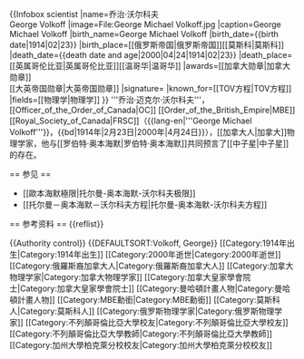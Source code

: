 {{Infobox scientist
|name=乔治·沃尔科夫<br />George Volkoff
|image=File:George Michael Volkoff.jpg
|caption=George Michael Volkoff
|birth_name=George Michael Volkoff
|birth_date={{birth date|1914|02|23}}
|birth_place=[[俄罗斯帝国|俄罗斯帝国]][[莫斯科|莫斯科]]
|death_date={{death date and age|2000|04|24|1914|02|23}}
|death_place=[[英属哥伦比亚|英属哥伦比亚]][[温哥华|温哥华]]
|awards=[[加拿大勋章|加拿大勋章]]<br>[[大英帝国勋章|大英帝国勋章]]
|signature=<!--(filename only)-->
|known_for=[[TOV方程|TOV方程]]
|fields=[[物理学|物理学]]
}}
'''乔治·迈克尔·沃尔科夫'''，[[Officer_of_the_Order_of_Canada|OC]] [[Order_of_the_British_Empire|MBE]] [[Royal_Society_of_Canada|FRSC]]（{{lang-en|'''George Michael Volkoff'''}}，{{bd|1914年|2月23日|2000年|4月24日}}），[[加拿大人|加拿大]]物理学家，他与[[罗伯特·奥本海默|罗伯特·奥本海默]]共同预言了[[中子星|中子星]]的存在。

== 参见 ==
* [[歐本海默極限|托尔曼-奥本海默-沃尔科夫极限]]
* [[托尔曼－奥本海默－沃尔科夫方程|托尔曼-奥本海默-沃尔科夫方程]]

== 参考资料 ==
{{reflist}}

{{Authority control}}
{{DEFAULTSORT:Volkoff, George}}
[[Category:1914年出生|Category:1914年出生]]
[[Category:2000年逝世|Category:2000年逝世]]
[[Category:俄羅斯裔加拿大人|Category:俄羅斯裔加拿大人]]
[[Category:加拿大物理学家|Category:加拿大物理学家]]
[[Category:加拿大皇家學會院士|Category:加拿大皇家學會院士]]
[[Category:曼哈頓計畫人物|Category:曼哈頓計畫人物]]
[[Category:MBE勳銜|Category:MBE勳銜]]
[[Category:莫斯科人|Category:莫斯科人]]
[[Category:俄罗斯物理学家|Category:俄罗斯物理学家]]
[[Category:不列顛哥倫比亞大學校友|Category:不列顛哥倫比亞大學校友]]
[[Category:不列顛哥倫比亞大學教師|Category:不列顛哥倫比亞大學教師]]
[[Category:加州大學柏克萊分校校友|Category:加州大學柏克萊分校校友]]